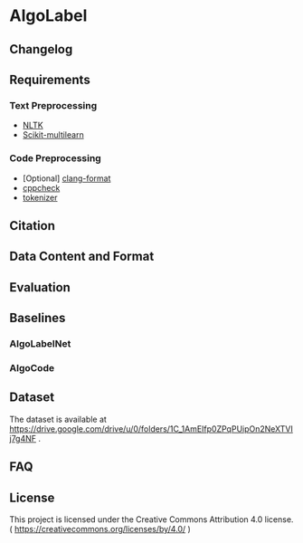 # AlgoLabel

## Changelog

## Requirements

### Text Preprocessing

* [NLTK](https://www.nltk.org/)
* [Scikit-multilearn](http://scikit.ml/)


### Code Preprocessing

* [Optional] [clang-format](https://clang.llvm.org/docs/ClangFormat.html)  
* [cppcheck](http://cppcheck.sourceforge.net/)
* [tokenizer](https://github.com/dspinellis/tokenizer)


## Citation

## Data Content and Format

## Evaluation

## Baselines

### AlgoLabelNet
### AlgoCode

## Dataset

The dataset is available at https://drive.google.com/drive/u/0/folders/1C_1AmEIfp0ZPqPUipOn2NeXTVIj7g4NF .

## FAQ

## License

This project is licensed under the Creative Commons Attribution 4.0 license.
( https://creativecommons.org/licenses/by/4.0/ )